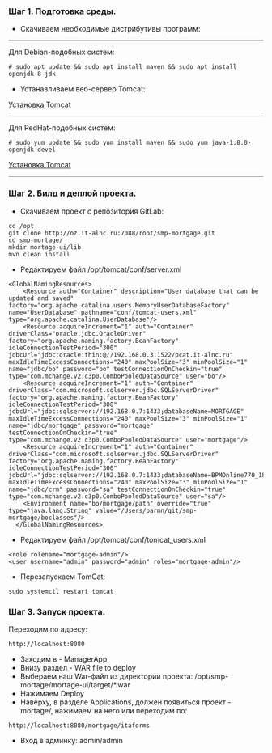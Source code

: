 ### Шаг 1. Подготовка среды.
-  Скачиваем необходимые дистрибутивы программ:

---

Для Debian-подобных систем:
```
# sudo apt update && sudo apt install maven && sudo apt install openjdk-8-jdk
```
- Устанавливаем веб-сервер Tomcat:

[Установка Tomcat](https://www.digitalocean.com/community/tutorials/install-tomcat-9-ubuntu-1804-ru)

---

Для RedHat-подобных систем:
```        
# sudo yum update && sudo yum install maven && sudo yum java-1.8.0-openjdk-devel
```
[Установка Tomcat](https://www.digitalocean.com/community/tutorials/how-to-install-apache-tomcat-8-on-centos-7)

---

### Шаг 2. Билд и деплой проекта.
- Скачиваем проект с репозитория GitLab:
```
cd /opt
git clone http://oz.it-alnc.ru:7088/root/smp-mortgage.git
cd smp-mortage/
mkdir mortage-ui/lib
mvn clean install
```
- Редактируем файл /opt/tomcat/conf/server.xml
```
<GlobalNamingResources>
    <Resource auth="Container" description="User database that can be updated and saved" factory="org.apache.catalina.users.MemoryUserDatabaseFactory" name="UserDatabase" pathname="conf/tomcat-users.xml" type="org.apache.catalina.UserDatabase"/>
    <Resource acquireIncrement="1" auth="Container" driverClass="oracle.jdbc.OracleDriver" factory="org.apache.naming.factory.BeanFactory" idleConnectionTestPeriod="300" jdbcUrl="jdbc:oracle:thin:@//192.168.0.3:1522/pcat.it-alnc.ru" maxIdleTimeExcessConnections="240" maxPoolSize="3" minPoolSize="1" name="jdbc/bo" password="bo" testConnectionOnCheckin="true" type="com.mchange.v2.c3p0.ComboPooledDataSource" user="bo"/>
    <Resource acquireIncrement="1" auth="Container" driverClass="com.microsoft.sqlserver.jdbc.SQLServerDriver" factory="org.apache.naming.factory.BeanFactory" idleConnectionTestPeriod="300" jdbcUrl="jdbc:sqlserver://192.168.0.7:1433;databaseName=MORTGAGE" maxIdleTimeExcessConnections="240" maxPoolSize="3" minPoolSize="1" name="jdbc/mortgage" password="mortgage" testConnectionOnCheckin="true" type="com.mchange.v2.c3p0.ComboPooledDataSource" user="mortgage"/> 
    <Resource acquireIncrement="1" auth="Container" driverClass="com.microsoft.sqlserver.jdbc.SQLServerDriver" factory="org.apache.naming.factory.BeanFactory" idleConnectionTestPeriod="300" jdbcUrl="jdbc:sqlserver://192.168.0.7:1433;databaseName=BPMOnline770_181218_anonymous" maxIdleTimeExcessConnections="240" maxPoolSize="3" minPoolSize="1" name="jdbc/crm" password="sa" testConnectionOnCheckin="true" type="com.mchange.v2.c3p0.ComboPooledDataSource" user="sa"/> 
    <Environment name="bo/mortgage/path" override="true" type="java.lang.String" value="/Users/parmn/git/smp-mortgage/boclasses"/>
  </GlobalNamingResources>
```
- Редактируем файл /opt/tomcat/conf/tomcat_users.xml

```
<role rolename="mortgage-admin"/>
<user username="admin" password="admin" roles="mortgage-admin"/>
```
- Перезапускаем TomCat:
```
sudo systemctl restart tomcat
```

### Шаг 3. Запуск проекта.
Переходим по адресу:
```
http://localhost:8080
```
- Заходим в - ManagerApp
- Внизу раздел - WAR file to deploy
- Выбераем наш War-файл из директории проекта: /opt/smp-mortage/mortage-ui/target/*.war
- Нажимаем Deploy
- Наверху, в разделе Applications, должен появиться проект - mortage/, нажимаем на него или переходим по:
```
http://localhost:8080/mortgage/itaforms
```
- Вход в админку: admin/admin
